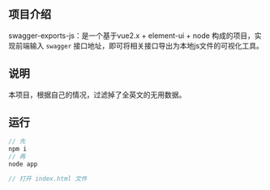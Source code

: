 
## 项目介绍
swagger-exports-js：是一个基于vue2.x + element-ui + node 构成的项目，实现前端输入 `swagger` 接口地址，即可将相关接口导出为本地js文件的可视化工具。

## 说明
本项目，根据自己的情况，过滤掉了全英文的无用数据。

## 运行
```js 
// 先
npm i
// 再
node app 

// 打开 index.html 文件
```
